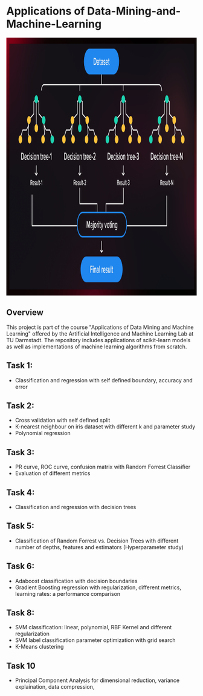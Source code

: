 # Applications of Data-Mining-and-Machine-Learning

<p align="center">
  <img src="dt.png"  alt="rf" width="1130px" height="680px">
</p>

## Overview

This project is part of the course "Applications of Data Mining and Machine Learning" offered by the Artificial Intelligence and Machine Learning Lab at TU Darmstadt. The repository includes applications of scikit-learn models as well as implementations of machine learning algorithms from scratch.

## Task 1:

- Classification and regression with self defined boundary, accuracy and error
  
## Task 2: 

- Cross validation with self defined split
- K-nearest neighbour on iris dataset with different k and parameter study
- Polynomial regression

## Task 3:

- PR curve, ROC curve, confusion matrix with Random Forrest Classifier
- Evaluation of different metrics

## Task 4:

- Classification and regression with decision trees
  
## Task 5: 

- Classification of Random Forrest vs. Decision Trees with different number of depths, features and estimators (Hyperparameter study)
  
## Task 6:

- Adaboost classification with decision boundaries
- Gradient Boosting regression with regularization, different metrics, learning rates: a performance comparison
  
## Task 8:

- SVM classification: linear, polynomial, RBF Kernel and different regularization
- SVM label classification parameter optimization with grid search
- K-Means clustering
  
## Task 10

- Principal Component Analysis for dimensional reduction, variance explaination, data compression, 
